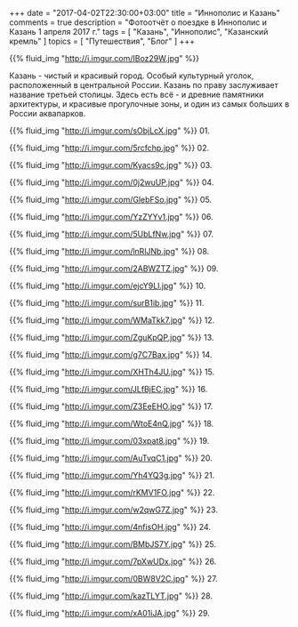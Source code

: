 +++
date = "2017-04-02T22:30:00+03:00"
title = "Иннополис и Казань"
comments = true
description = "Фотоотчёт о поездке в Иннополис и Казань 1 апреля 2017 г."
tags = [ "Казань", "Иннополис", "Казанский кремль" ]
topics = [ "Путешествия", "Блог" ]
+++

{{% fluid_img "http://i.imgur.com/IBoz29W.jpg" %}}

Казань - чистый и красивый город. Особый культурный уголок, расположенный в центральной России.
Казань по праву заслуживает название третьей столицы. Здесь есть всё - и древние памятники архитектуры, и красивые прогулочные зоны, и один из самых больших в России аквапарков.

<!--more-->

{{% fluid_img "http://i.imgur.com/sObjLcX.jpg" %}}
01.

{{% fluid_img "http://i.imgur.com/5rcfchp.jpg" %}}
02.

{{% fluid_img "http://i.imgur.com/Kyacs9c.jpg" %}}
03.

{{% fluid_img "http://i.imgur.com/0j2wuUP.jpg" %}}
04.

{{% fluid_img "http://i.imgur.com/GlebFSo.jpg" %}}
05.

{{% fluid_img "http://i.imgur.com/YzZYYv1.jpg" %}}
06.

{{% fluid_img "http://i.imgur.com/5UbLfNw.jpg" %}}
07.

{{% fluid_img "http://i.imgur.com/lnRlJNb.jpg" %}}
08.

{{% fluid_img "http://i.imgur.com/2ABWZTZ.jpg" %}}
09.

{{% fluid_img "http://i.imgur.com/ejcY9Ll.jpg" %}}
10.

{{% fluid_img "http://i.imgur.com/surB1ib.jpg" %}}
11.

{{% fluid_img "http://i.imgur.com/WMaTkk7.jpg" %}}
12.

{{% fluid_img "http://i.imgur.com/ZguKpQP.jpg" %}}
13.

{{% fluid_img "http://i.imgur.com/g7C7Bax.jpg" %}}
14.

{{% fluid_img "http://i.imgur.com/XHTh4JU.jpg" %}}
15.

{{% fluid_img "http://i.imgur.com/JLfBjEC.jpg" %}}
16.

{{% fluid_img "http://i.imgur.com/Z3EeEHO.jpg" %}}
17.

{{% fluid_img "http://i.imgur.com/WtoE4nQ.jpg" %}}
18.

{{% fluid_img "http://i.imgur.com/03xpat8.jpg" %}}
19.

{{% fluid_img "http://i.imgur.com/AuTvqC1.jpg" %}}
20.

{{% fluid_img "http://i.imgur.com/Yh4YQ3g.jpg" %}}
21.

{{% fluid_img "http://i.imgur.com/rKMV1FO.jpg" %}}
22.

{{% fluid_img "http://i.imgur.com/w2qwG7Z.jpg" %}}
23.

{{% fluid_img "http://i.imgur.com/4nfisOH.jpg" %}}
24.

{{% fluid_img "http://i.imgur.com/BMbJS7Y.jpg" %}}
25.

{{% fluid_img "http://i.imgur.com/7pXwUDx.jpg" %}}
26.

{{% fluid_img "http://i.imgur.com/0BW8V2C.jpg" %}}
27.

{{% fluid_img "http://i.imgur.com/kazTLYT.jpg" %}}
28.

{{% fluid_img "http://i.imgur.com/xA01iJA.jpg" %}}
29.
